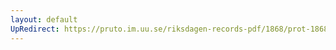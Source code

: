 ```yaml
---
layout: default
UpRedirect: https://pruto.im.uu.se/riksdagen-records-pdf/1868/prot-1868--ak--122/prot-1868--ak--122_002.pdf
---
```

